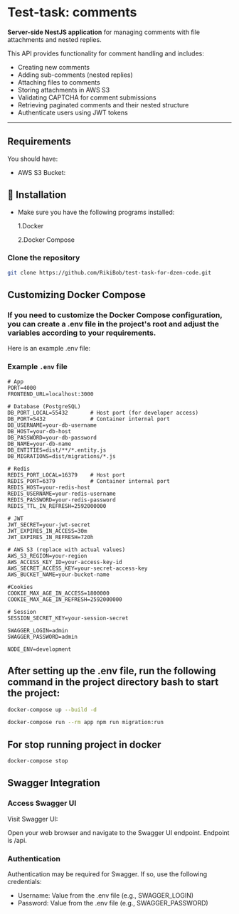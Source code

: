 # Test-task: comments

**Server-side NestJS application** for managing comments with file attachments and nested replies.

This API provides functionality for comment handling and includes:
- Creating new comments
- Adding sub-comments (nested replies)
- Attaching files to comments
- Storing attachments in AWS S3
- Validating CAPTCHA for comment submissions 
- Retrieving paginated comments and their nested structure
- Authenticate users using JWT tokens

---

## Requirements

You should have:
- AWS S3 Bucket:

## 🚀 Installation

- Make sure you have the following programs installed:
  
  1.Docker

  2.Docker Compose

### Clone the repository

```bash
git clone https://github.com/RikiBob/test-task-for-dzen-code.git
```
## Customizing Docker Compose

### If you need to customize the Docker Compose configuration, you can create a .env file in the project's root and adjust the variables according to your requirements.

Here is an example .env file:

### Example `.env` file

```env
# App
PORT=4000
FRONTEND_URL=localhost:3000

# Database (PostgreSQL)
DB_PORT_LOCAL=55432       # Host port (for developer access)
DB_PORT=5432              # Container internal port
DB_USERNAME=your-db-username
DB_HOST=your-db-host
DB_PASSWORD=your-db-password
DB_NAME=your-db-name
DB_ENTITIES=dist/**/*.entity.js
DB_MIGRATIONS=dist/migrations/*.js

# Redis
REDIS_PORT_LOCAL=16379    # Host port
REDIS_PORT=6379           # Container internal port
REDIS_HOST=your-redis-host
REDIS_USERNAME=your-redis-username
REDIS_PASSWORD=your-redis-password
REDIS_TTL_IN_REFRESH=2592000000

# JWT
JWT_SECRET=your-jwt-secret
JWT_EXPIRES_IN_ACCESS=30m
JWT_EXPIRES_IN_REFRESH=720h

# AWS S3 (replace with actual values)
AWS_S3_REGION=your-region
AWS_ACCESS_KEY_ID=your-access-key-id
AWS_SECRET_ACCESS_KEY=your-secret-access-key
AWS_BUCKET_NAME=your-bucket-name

#Cookies
COOKIE_MAX_AGE_IN_ACCESS=1800000
COOKIE_MAX_AGE_IN_REFRESH=2592000000

# Session
SESSION_SECRET_KEY=your-session-secret

SWAGGER_LOGIN=admin
SWAGGER_PASSWORD=admin

NODE_ENV=development
```

## After setting up the .env file, run the following command in the project directory bash to start the project:

```bash
docker-compose up --build -d

docker-compose run --rm app npm run migration:run
```

## For stop running project in docker

```bash
docker-compose stop
```

## Swagger Integration

### Access Swagger UI

Visit Swagger UI:

Open your web browser and navigate to the Swagger UI endpoint. Endpoint is /api.

### Authentication

Authentication may be required for Swagger. If so, use the following credentials:

- Username: Value from the .env file (e.g., SWAGGER_LOGIN)
- Password: Value from the .env file (e.g., SWAGGER_PASSWORD)